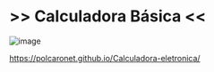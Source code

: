 # >> Calculadora Básica <<
![image](https://github.com/user-attachments/assets/e9af9982-bfaa-42c6-a999-dcfd685ffc3a)


https://polcaronet.github.io/Calculadora-eletronica/
